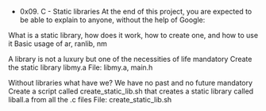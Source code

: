 * 0x09. C - Static libraries
At the end of this project, you are expected to be able to explain to anyone, without the help of Google:

What is a static library, how does it work, how to create one, and how to use it Basic usage of ar, ranlib, nm

A library is not a luxury but one of the necessities of life mandatory Create the static library libmy.a File: libmy.a, main.h

Without libraries what have we? We have no past and no future mandatory Create a script called create_static_lib.sh that creates a static library called liball.a from all the .c files File: create_static_lib.sh
